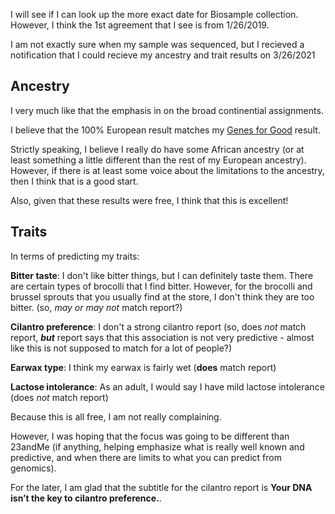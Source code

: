 I will see if I can look up the more exact date for Biosample collection.  However, I think the 1st agreement that I see is from 1/26/2019.

I am not exactly sure when my sample was sequenced, but I recieved a notification that I could recieve my ancestry and trait results on 3/26/2021

## Ancestry

I very much like that the emphasis in on the broad continential assignments.

I believe that the 100% European result matches my [Genes for Good](https://github.com/cwarden45/DTC_Scripts/blob/master/Genes_for_Good/GFG_Report.pdf) result.

Strictly speaking, I believe I really do have some African ancestry (or at least something a little different than the rest of my European ancestry).  However, if there is at least some voice about the limitations to the ancestry, then I think that is a good start.

Also, given that these results were free, I think that this is excellent!

## Traits

In terms of predicting my traits:

**Bitter taste**: I don't like bitter things, but I can definitely taste them.  There are certain types of brocolli that I find bitter.  However, for the brocolli and brussel sprouts that you usually find at the store, I don't think they are too bitter. (so, *may or may not* match report?)

**Cilantro preference**: I don't a strong cilantro report (so, does *not* match report, ***but*** report says that this association is not very predictive - almost like this is not supposed to match for a lot of people?)

**Earwax type**: I think my earwax is fairly wet (**does** match report)

**Lactose intolerance**: As an adult, I would say I have mild lactose intolerance (does *not* match report)

Because this is all free, I am not really complaining.

However, I was hoping that the focus was going to be different than 23andMe (if anything, helping emphasize what is really well known and predictive, and when there are limits to what you can predict from genomics).

For the later, I am glad that the subtitle for the cilantro report is **Your DNA isn’t the key to cilantro preference.**.
